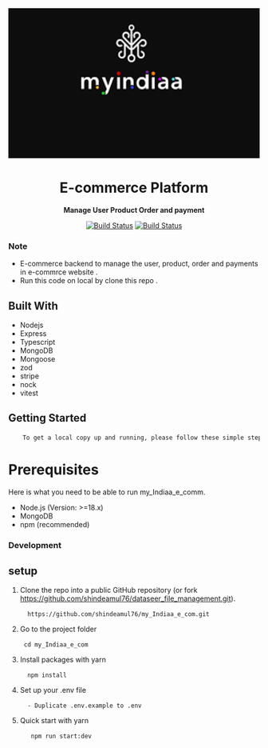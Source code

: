 <div align="center">

  <img src="/assets/myIndiaa_.png"  width="100%" height="300" alt="File Management Image" />

  <h1>E-commerce Platform</h1>

  <p>
    <strong>Manage User Product Order and payment</strong>
  </p>

  <p>
    <a href="https://github.com/shindeamul76/"><img alt="Build Status" src="https://img.shields.io/badge/github-profile-blue" /></a>
    <a href="#"><img alt="Build Status" src="https://img.shields.io/badge/File%20the%20Management-8A2BE2" /></a>
  </p>
</div>


### Note

- E-commerce backend to manage the user, product, order and payments in e-commrce website .
- Run this code on local by clone this repo .

## Built With
- Nodejs
- Express
- Typescript
- MongoDB
- Mongoose
- zod
- stripe
- nock
- vitest

## Getting Started

```bash
    To get a local copy up and running, please follow these simple steps.
```

# Prerequisites

Here is what you need to be able to run my_Indiaa_e_comm.

- Node.js (Version: >=18.x)
- MongoDB
- npm (recommended)

### Development

## setup


1. Clone the repo into a public GitHub repository (or fork https://github.com/shindeamul76/dataseer_file_management.git).


         https://github.com/shindeamul76/my_Indiaa_e_com.git

2. Go to the project folder

        cd my_Indiaa_e_com

3. Install packages with yarn

         npm install

4. Set up your .env file
  
         - Duplicate .env.example to .env

5. Quick start with yarn 

          npm run start:dev
